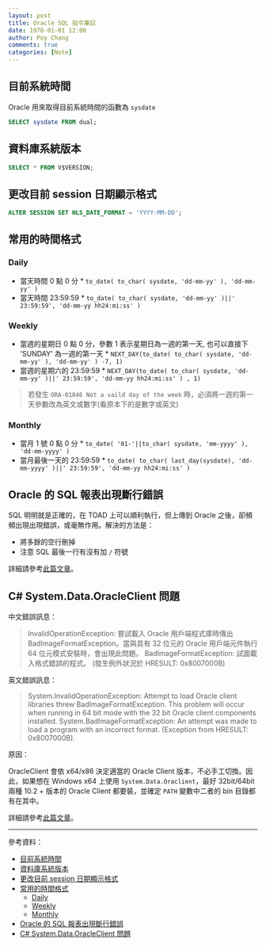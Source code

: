 ```yaml
---
layout: post
title: Oracle SQL 指令筆記
date: 1970-01-01 12:00
author: Poy Chang
comments: true
categories: [Note]
---
```


## 目前系統時間

Oracle 用來取得目前系統時間的函數為 `sysdate`

```sql
SELECT sysdate FROM dual;
```

## 資料庫系統版本

```sql
SELECT * FROM V$VERSION;
```

## 更改目前 session 日期顯示格式

```sql
ALTER SESSION SET NLS_DATE_FORMAT = 'YYYY-MM-DD';
```

## 常用的時間格式

### Daily

- 當天時間 0 點 0 分 \* `to_date( to_char( sysdate, 'dd-mm-yy' ), 'dd-mm-yy' )`
- 當天時間 23:59:59 \* `to_date( to_char( sysdate, 'dd-mm-yy' )||' 23:59:59', 'dd-mm-yy hh24:mi:ss' )`

### Weekly

- 當週的星期日 0 點 0 分，參數 1 表示星期日為一週的第一天, 也可以直接下 'SUNDAY' 為一週的第一天 \* `NEXT_DAY(to_date( to_char( sysdate, 'dd-mm-yy' ), 'dd-mm-yy' ) -7, 1)`
- 當週的星期六的 23:59:59 \* `NEXT_DAY(to_date( to_char( sysdate, 'dd-mm-yy' )||' 23:59:59', 'dd-mm-yy hh24:mi:ss' ) , 1)`

> 若發生 `ORA-01846 Not a vaild day of the week` 時，必須將一週的第一天參數改為英文或數字(看原本下的是數字或英文)

### Monthly

- 當月 1 號 0 點 0 分 \* `to_date( '01-'||to_char( sysdate, 'mm-yyyy' ), 'dd-mm-yyyy' )`
- 當月最後一天的 23:59:59 \* `to_date( to_char( last_day(sysdate), 'dd-mm-yyyy' )||' 23:59:59', 'dd-mm-yy hh24:mi:ss' )`

## Oracle 的 SQL 報表出現斷行錯誤

SQL 明明就是正確的，在 TOAD 上可以順利執行，但上傳到 Oracle 之後，卻頻頻出現出現錯誤，或毫無作用。解決的方法是：

- 將多餘的空行刪掉
- 注意 SQL 最後一行有沒有加 `/` 符號

詳細請參考[此篇文章](https://blog.poychang.net/oracle-sql-special-characters/)。

## C# System.Data.OracleClient 問題

中文錯誤訊息：

> InvalidOperationException: 嘗試載入 Oracle 用戶端程式庫時傳出 BadImageFormatException。當與具有 32 位元的 Oracle 用戶端元件執行 64 位元模式安裝時，會出現此問題。
> BadImageFormatException: 試圖載入格式錯誤的程式。 (發生例外狀況於 HRESULT: 0x8007000B)

英文錯誤訊息：

> System.InvalidOperationException: Attempt to load Oracle client libraries threw BadImageFormatException. This problem will occur when running in 64 bit mode with the 32 bit Oracle client components installed.
> System.BadImageFormatException: An attempt was made to load a program with an incorrect format. (Exception from HRESULT: 0x8007000B).

原因：

OracleClient 會依 x64/x86 決定適當的 Oracle Client 版本，不必手工切換。因此，如果想在 Windows x64 上使用 `System.Data.Oraclient`，最好 32bit/64bit 兩種 10.2 + 版本的 Oracle Client 都要裝，並確定 `PATH` 變數中二者的 bin 目錄都有在其中。

詳細請參考[此篇文章](https://blog.poychang.net/oracle-client-windows/)。

---

參考資料：

- [目前系統時間](#%E7%9B%AE%E5%89%8D%E7%B3%BB%E7%B5%B1%E6%99%82%E9%96%93)
- [資料庫系統版本](#%E8%B3%87%E6%96%99%E5%BA%AB%E7%B3%BB%E7%B5%B1%E7%89%88%E6%9C%AC)
- [更改目前 session 日期顯示格式](#%E6%9B%B4%E6%94%B9%E7%9B%AE%E5%89%8D-session-%E6%97%A5%E6%9C%9F%E9%A1%AF%E7%A4%BA%E6%A0%BC%E5%BC%8F)
- [常用的時間格式](#%E5%B8%B8%E7%94%A8%E7%9A%84%E6%99%82%E9%96%93%E6%A0%BC%E5%BC%8F)
  - [Daily](#daily)
  - [Weekly](#weekly)
  - [Monthly](#monthly)
- [Oracle 的 SQL 報表出現斷行錯誤](#oracle-%E7%9A%84-sql-%E5%A0%B1%E8%A1%A8%E5%87%BA%E7%8F%BE%E6%96%B7%E8%A1%8C%E9%8C%AF%E8%AA%A4)
- [C# System.Data.OracleClient 問題](#c-systemdataoracleclient-%E5%95%8F%E9%A1%8C)
